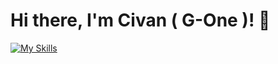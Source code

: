 # Hi there, I'm Civan ( G-One )! 👋

[![My Skills](https://skillicons.dev/icons?i=js,html,css,wasm)](https://skillicons.dev)
